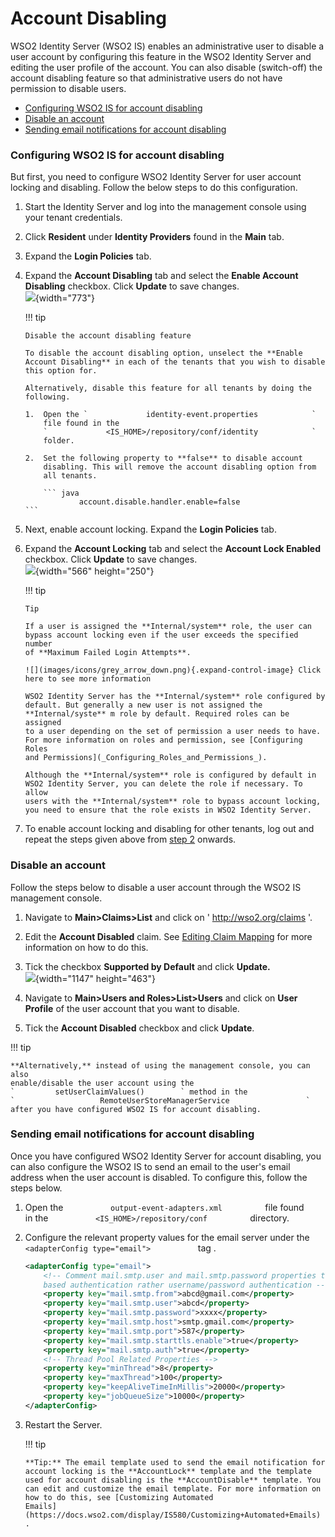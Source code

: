 # Account Disabling

WSO2 Identity Server (WSO2 IS) enables an administrative user to disable
a user account by configuring this feature in the WSO2 Identity Server
and editing the user profile of the account. You can also disable
(switch-off) the account disabling feature so that administrative users
do not have permission to disable users.

-   [Configuring WSO2 IS for account
    disabling](#AccountDisabling-ConfiguringWSO2ISforaccountdisabling)
-   [Disable an account](#AccountDisabling-Disableanaccount)
-   [Sending email notifications for account
    disabling](#AccountDisabling-Sendingemailnotificationsforaccountdisabling)

### Configuring WSO2 IS for account disabling

But first, you need to configure WSO2 Identity Server for user account
locking and disabling. Follow the below steps to do this configuration.

1.  Start the Identity Server and log into the management console using
    your tenant credentials.
2.  Click **Resident** under **Identity Providers** found in the
    **Main** tab.
3.  Expand the **Login Policies** tab.
4.  Expand the **Account Disabling** tab and select the **Enable Account
    Disabling** checkbox. Click **Update** to save changes.  
    ![](attachments/103330604/119113135.png){width="773"}

    !!! tip
    
        Disable the account disabling feature
    
        To disable the account disabling option, unselect the **Enable
        Account Disabling** in each of the tenants that you wish to disable
        this option for.
    
        Alternatively, disable this feature for all tenants by doing the
        following.
    
        1.  Open the `             identity-event.properties            `
            file found in the
            `             <IS_HOME>/repository/conf/identity            `
            folder.
    
        2.  Set the following property to **false** to disable account
            disabling. This will remove the account disabling option from
            all tenants.
    
            ``` java
                    account.disable.handler.enable=false
        ```


5.  Next, enable account locking. Expand the **Login Policies** tab.
6.  Expand the **Account Locking** tab and select the **Account Lock
    Enabled** checkbox. Click **Update** to save changes.  
    ![](attachments/103330604/119113139.png){width="566" height="250"}

    !!! tip
    
        Tip
    
        If a user is assigned the **Internal/system** role, the user can
        bypass account locking even if the user exceeds the specified number
        of **Maximum Failed Login Attempts**.
    
        ![](images/icons/grey_arrow_down.png){.expand-control-image} Click
        here to see more information
    
        WSO2 Identity Server has the **Internal/system** role configured by
        default. But generally a new user is not assigned the
        **Internal/syste** m role by default. Required roles can be assigned
        to a user depending on the set of permission a user needs to have.
        For more information on roles and permission, see [Configuring Roles
        and Permissions](_Configuring_Roles_and_Permissions_).
    
        Although the **Internal/system** role is configured by default in
        WSO2 Identity Server, you can delete the role if necessary. To allow
        users with the **Internal/system** role to bypass account locking,
        you need to ensure that the role exists in WSO2 Identity Server.
    

7.  To enable account locking and disabling for other tenants, log out
    and repeat the steps given above from [step
    2](#AccountDisabling-step2) onwards.

### Disable an account

Follow the steps below to disable a user account through the WSO2 IS
management console.

1.  Navigate to **Main\>Claims\>List** and click on '
    http://wso2.org/claims '.

2.  Edit the **Account Disabled** claim. See [Editing Claim
    Mapping](_Editing_Claim_Mapping_) for more information on how to do
    this.

3.  Tick the checkbox **Supported by Default** and click **Update.**  
    ![](attachments/103330604/103330606.png){width="1147" height="463"}
4.  Navigate to **Main\>Users and Roles\>List\>Users** and click on
    **User Profile** of the user account that you want to disable.
5.  Tick the **Account Disabled** checkbox and click **Update**.

!!! tip
    
    **Alternatively,** instead of using the management console, you can also
    enable/disable the user account using the
    `         setUserClaimValues()        ` method in the
    `                   RemoteUserStoreManagerService                 `
    after you have configured WSO2 IS for account disabling.
    

### Sending email notifications for account disabling

Once you have configured WSO2 Identity Server for account disabling, you
can also configure the WSO2 IS to send an email to the user's email
address when the user account is disabled. To configure this, follow the
steps below.  

1.  Open the `           output-event-adapters.xml          ` file found
    in the `           <IS_HOME>/repository/conf          ` directory.
2.  Configure the relevant property values for the email server under
    the `            <adapterConfig type="email">           ` tag .

    ``` xml
    <adapterConfig type="email">
        <!-- Comment mail.smtp.user and mail.smtp.password properties to support connecting SMTP servers which use trust
        based authentication rather username/password authentication -->
        <property key="mail.smtp.from">abcd@gmail.com</property>
        <property key="mail.smtp.user">abcd</property>
        <property key="mail.smtp.password">xxxx</property>
        <property key="mail.smtp.host">smtp.gmail.com</property>
        <property key="mail.smtp.port">587</property>
        <property key="mail.smtp.starttls.enable">true</property>
        <property key="mail.smtp.auth">true</property>
        <!-- Thread Pool Related Properties -->
        <property key="minThread">8</property>
        <property key="maxThread">100</property>
        <property key="keepAliveTimeInMillis">20000</property>
        <property key="jobQueueSize">10000</property>
    </adapterConfig>
    ```

3.  Restart the Server.

    !!! tip
    
        **Tip:** The email template used to send the email notification for
        account locking is the **AccountLock** template and the template
        used for account disabling is the **AccountDisable** template. You
        can edit and customize the email template. For more information on
        how to do this, see [Customizing Automated
        Emails](https://docs.wso2.com/display/IS580/Customizing+Automated+Emails)
        .
    
